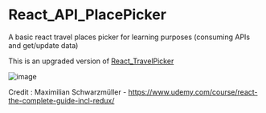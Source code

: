 # React_API_PlacePicker

A basic react travel places picker for learning purposes (consuming APIs and get/update data)

This is an upgraded version of [React_TravelPicker](https://github.com/LeilaSmh/React_TravelPicker)

![image](https://github.com/LeilaSmh/React_API_PlacePicker/assets/50598635/a090caa9-7c92-4a31-84e0-36f2c2aef153)

Credit : Maximilian Schwarzmüller - https://www.udemy.com/course/react-the-complete-guide-incl-redux/
